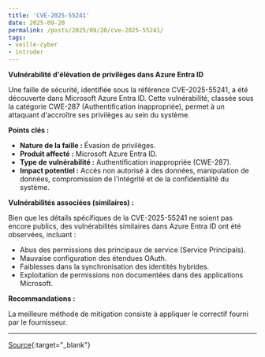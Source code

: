 ```yaml
---
title: 'CVE-2025-55241'
date: 2025-09-20
permalink: /posts/2025/09/20/cve-2025-55241/
tags:
- veille-cyber
- intruder
---
```

**Vulnérabilité d'élévation de privilèges dans Azure Entra ID**

Une faille de sécurité, identifiée sous la référence CVE-2025-55241, a été découverte dans Microsoft Azure Entra ID. Cette vulnérabilité, classée sous la catégorie CWE-287 (Authentification inappropriée), permet à un attaquant d'accroître ses privilèges au sein du système.

**Points clés :**

*   **Nature de la faille :** Évasion de privilèges.
*   **Produit affecté :** Microsoft Azure Entra ID.
*   **Type de vulnérabilité :** Authentification inappropriée (CWE-287).
*   **Impact potentiel :** Accès non autorisé à des données, manipulation de données, compromission de l'intégrité et de la confidentialité du système.

**Vulnérabilités associées (similaires) :**

Bien que les détails spécifiques de la CVE-2025-55241 ne soient pas encore publics, des vulnérabilités similaires dans Azure Entra ID ont été observées, incluant :

*   Abus des permissions des principaux de service (Service Principals).
*   Mauvaise configuration des étendues OAuth.
*   Faiblesses dans la synchronisation des identités hybrides.
*   Exploitation de permissions non documentées dans des applications Microsoft.

**Recommandations :**

La meilleure méthode de mitigation consiste à appliquer le correctif fourni par le fournisseur.

---
[Source](https://cvemon.intruder.io/cves/CVE-2025-55241){:target="_blank"}
